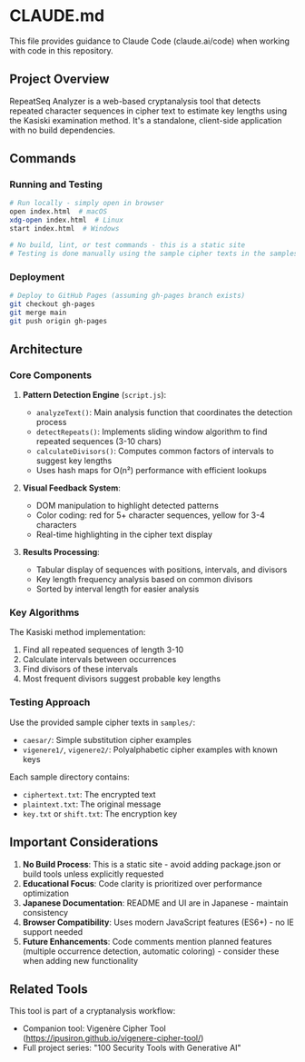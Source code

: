 # CLAUDE.md

This file provides guidance to Claude Code (claude.ai/code) when working with code in this repository.

## Project Overview

RepeatSeq Analyzer is a web-based cryptanalysis tool that detects repeated character sequences in cipher text to estimate key lengths using the Kasiski examination method. It's a standalone, client-side application with no build dependencies.

## Commands

### Running and Testing
```bash
# Run locally - simply open in browser
open index.html  # macOS
xdg-open index.html  # Linux
start index.html  # Windows

# No build, lint, or test commands - this is a static site
# Testing is done manually using the sample cipher texts in the samples/ directory
```

### Deployment
```bash
# Deploy to GitHub Pages (assuming gh-pages branch exists)
git checkout gh-pages
git merge main
git push origin gh-pages
```

## Architecture

### Core Components

1. **Pattern Detection Engine** (`script.js`):
   - `analyzeText()`: Main analysis function that coordinates the detection process
   - `detectRepeats()`: Implements sliding window algorithm to find repeated sequences (3-10 chars)
   - `calculateDivisors()`: Computes common factors of intervals to suggest key lengths
   - Uses hash maps for O(n²) performance with efficient lookups

2. **Visual Feedback System**:
   - DOM manipulation to highlight detected patterns
   - Color coding: red for 5+ character sequences, yellow for 3-4 characters
   - Real-time highlighting in the cipher text display

3. **Results Processing**:
   - Tabular display of sequences with positions, intervals, and divisors
   - Key length frequency analysis based on common divisors
   - Sorted by interval length for easier analysis

### Key Algorithms

The Kasiski method implementation:
1. Find all repeated sequences of length 3-10
2. Calculate intervals between occurrences
3. Find divisors of these intervals
4. Most frequent divisors suggest probable key lengths

### Testing Approach

Use the provided sample cipher texts in `samples/`:
- `caesar/`: Simple substitution cipher examples
- `vigenere1/`, `vigenere2/`: Polyalphabetic cipher examples with known keys

Each sample directory contains:
- `ciphertext.txt`: The encrypted text
- `plaintext.txt`: The original message
- `key.txt` or `shift.txt`: The encryption key

## Important Considerations

1. **No Build Process**: This is a static site - avoid adding package.json or build tools unless explicitly requested
2. **Educational Focus**: Code clarity is prioritized over performance optimization
3. **Japanese Documentation**: README and UI are in Japanese - maintain consistency
4. **Browser Compatibility**: Uses modern JavaScript features (ES6+) - no IE support needed
5. **Future Enhancements**: Code comments mention planned features (multiple occurrence detection, automatic coloring) - consider these when adding new functionality

## Related Tools

This tool is part of a cryptanalysis workflow:
- Companion tool: Vigenère Cipher Tool (https://ipusiron.github.io/vigenere-cipher-tool/)
- Full project series: "100 Security Tools with Generative AI"